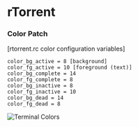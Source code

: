 rTorrent
========

### Color Patch

[rtorrent.rc color configuration variables]

```
color_bg_active = 8 [background]
color_fg_active = 10 [foreground (text)]
color_bg_complete = 14
color_fg_complete = 8
color_bg_inactive = 8
color_fg_inactive = 10
color_bg_dead = 14
color_fg_dead = 8
```

![Terminal Colors](http://mirrors.chlorm.net/src/rtorrent/colors.png "Terminal Colors")
